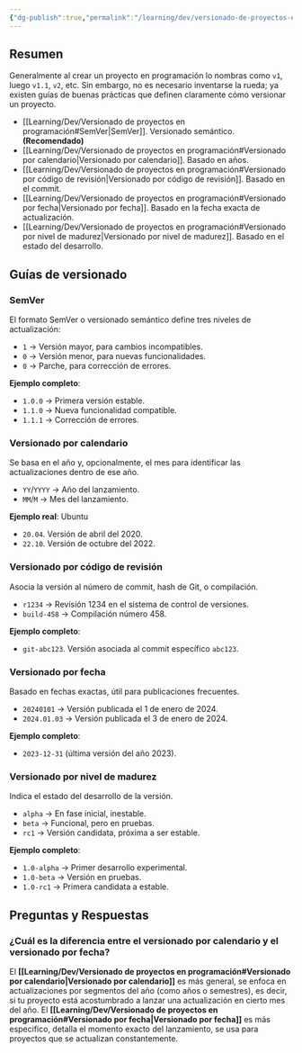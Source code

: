 ```yaml
---
{"dg-publish":true,"permalink":"/learning/dev/versionado-de-proyectos-en-programacion/","created":"2024-09-21T12:11","updated":"2025-01-03T20:39"}
---
```


## Resumen
Generalmente al crear un proyecto en programación lo nombras como `v1`, luego `v1.1`, `v2`, etc. Sin embargo, no es necesario inventarse la rueda; ya existen guías de buenas prácticas que definen claramente cómo versionar un proyecto.
- [[Learning/Dev/Versionado de proyectos en programación#SemVer\|SemVer]]. Versionado semántico. **(Recomendado)**
- [[Learning/Dev/Versionado de proyectos en programación#Versionado por calendario\|Versionado por calendario]]. Basado en años.
- [[Learning/Dev/Versionado de proyectos en programación#Versionado por código de revisión\|Versionado por código de revisión]]. Basado en el commit.
- [[Learning/Dev/Versionado de proyectos en programación#Versionado por fecha\|Versionado por fecha]]. Basado en la fecha exacta de actualización.
- [[Learning/Dev/Versionado de proyectos en programación#Versionado por nivel de madurez\|Versionado por nivel de madurez]]. Basado en el estado del desarrollo.

## Guías de versionado
### SemVer
El formato SemVer o versionado semántico define tres niveles de actualización:
- `1` → Versión mayor, para cambios incompatibles.
- `0` → Versión menor, para nuevas funcionalidades.
- `0` → Parche, para corrección de errores.

**Ejemplo completo**:
- `1.0.0` → Primera versión estable.
- `1.1.0` → Nueva funcionalidad compatible.
- `1.1.1` → Corrección de errores.

### Versionado por calendario
Se basa en el año y, opcionalmente, el mes para identificar las actualizaciones dentro de ese año.
- `YY`/`YYYY` → Año del lanzamiento.
- `MM`/`M` → Mes del lanzamiento.

**Ejemplo real**: Ubuntu
- `20.04`. Versión de abril del 2020.
- `22.10`. Versión de octubre del 2022.

### Versionado por código de revisión
Asocia la versión al número de commit, hash de Git, o compilación.
- `r1234` → Revisión 1234 en el sistema de control de versiones.
- `build-458` → Compilación número 458.

**Ejemplo completo**:
- `git-abc123`. Versión asociada al commit específico `abc123`.

### Versionado por fecha
Basado en fechas exactas, útil para publicaciones frecuentes.
- `20240101` → Versión publicada el 1 de enero de 2024.
- `2024.01.03` → Versión publicada el 3 de enero de 2024.

**Ejemplo completo**:
- `2023-12-31` (última versión del año 2023).

### Versionado por nivel de madurez
Indica el estado del desarrollo de la versión.
- `alpha` → En fase inicial, inestable.
- `beta` → Funcional, pero en pruebas.
- `rc1` → Versión candidata, próxima a ser estable.

**Ejemplo completo**:
- `1.0-alpha` → Primer desarrollo experimental.
- `1.0-beta` → Versión en pruebas.
- `1.0-rc1` → Primera candidata a estable.

## Preguntas y Respuestas
### ¿Cuál es la diferencia entre el versionado por calendario y el versionado por fecha?
El **[[Learning/Dev/Versionado de proyectos en programación#Versionado por calendario\|Versionado por calendario]]** es más general, se enfoca en actualizaciones por segmentos del año (como años o semestres), es decir, si tu proyecto está acostumbrado a lanzar una actualización en cierto mes del año. El **[[Learning/Dev/Versionado de proyectos en programación#Versionado por fecha\|Versionado por fecha]]** es más especifico, detalla el momento exacto del lanzamiento, se usa para proyectos que se actualizan constantemente.